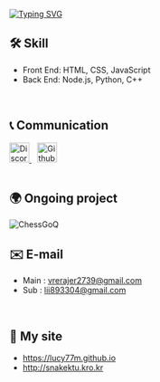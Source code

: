 <a href="https://git.io/typing-svg"><img src="https://readme-typing-svg.demolab.com?font=Fira+Code&size=25&pause=1000&color=F7F7F7&width=435&lines=Hello+There!+%F0%9F%91%BB%F0%9F%91%BB" alt="Typing SVG" /></a>

## 🛠️ Skill
* Front End: HTML, CSS, JavaScript
* Back End: Node.js, Python, C++
<br>

## 📞 Communication

<a href="https://discord.com/users/868361472043003934" target="_blank" style="margin-right: 10px;">
  <img src="https://fixcdn.hyonsu.com/attachments/1208011896322793494/1267711674064834580/discord.png?ex=66a9c800&is=66a87680&hm=0cd882db9cf85ea0c27fd554688fc504f764f76e838e8b2e4eee555ef5dfb8d6&" alt="Discord" width="35" height="35">
</a>
<a href="https://github.com/Lucy77m" target="_blank">
  <img src="https://fixcdn.hyonsu.com/attachments/1208011896322793494/1267715574813818900/github.png?ex=66b06322&is=66af11a2&hm=3ae4eb1c7da3d0e4a7bdebd96ea22b54d2e19ea49667ae11c70670304f5aaf97&=&format=webp&quality=lossless&width=350&height=350" alt="Github" width="35" height="35">
</a>

<br>
<br>

## 🌍 Ongoing project
![ChessGoQ](https://github.com/user-attachments/assets/95ef3dda-0615-4715-ba45-ee311556dee6)
<br>

## ✉️ E-mail

* Main : vrerajer2739@gmail.com
* Sub : lii893304@gmail.com
<br>

## 👻 My site
* https://lucy77m.github.io
* http://snakektu.kro.kr
<br>

